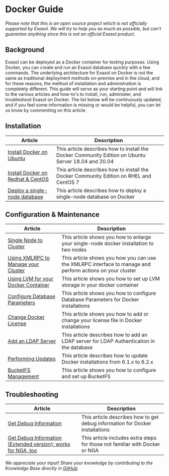 # Docker Guide 
*Please note that this is an open source project which is not officially supported by Exasol. We will try to help you as much as possible, but can't guarantee anything since this is not an official Exasol product.*

## Background
Exasol can be deployed as a Docker container for testing purposes. Using Docker, you can create and run an Exasol database quickly with a few commands. The underlying architecture for Exasol on Docker is not the same as traditional deployment methods on-premise and in the cloud, and for these reasons, the method of installation and administration is completely different. This guide will serve as your starting point and will link to the various articles and how-to's to install, run, administer, and troubleshoot Exasol on Docker. The list below will be continuously updated, and if you feel some information is missing or would be helpful, you can let us know by commenting on this article. 

## Installation


| Article | Description |
| --- | --- |
| [Install Docker on Ubuntu](https://exasol.my.site.com/s/article/Installing-Docker-Community-Edition-on-Ubuntu-Server-18-04-and-20-04) | This article describes how to install the Docker Community Edition on Ubuntu Server 18.04 and 20.04 |
| [Install Docker on Redhat & CentOS](https://exasol.my.site.com/s/article/Install-Docker-Community-Edition-on-RHEL-and-CentOS-7) | This article describes how to install the Docker Community Edition on RHEL and CentOS 7 |
| [Deploy a single-node database](https://exasol.my.site.com/s/article/How-to-deploy-a-single-node-Exasol-database-as-a-Docker-image-for-testing-purposes) | This article describes how to deploy a single-node database on Docker |



## Configuration & Maintenance


| Article | Description |
| --- | --- |
| [Single Node to Cluster](https://exasol.my.site.com/s/article/Docker-Single-node-to-Cluster) | This article shows you how to enlarge your single-node docker installation to two nodes |
| [Using XMLRPC to Manage your Cluster](https://exasol.my.site.com/s/article/Using-XML-RPC-to-manage-Docker-clusters) | This article shows you how you can use the XMLRPC interface to manage and perform actions on your cluster |
| [Using LVM for your Docker Container](https://exasol.my.site.com/s/article/Working-with-LVM-for-your-Docker-Container-file-device) | This article shows you how to set up LVM storage in your docker container |
| [Configure Database Parameters](https://exasol.my.site.com/s/article/Setting-a-Database-Parameter-in-a-Docker-based-Exasol-system) | This article shows you how to configure Database Parameters for Docker installations |
| [Change Docker License](https://exasol.my.site.com/s/article/Changing-the-license-file-on-a-Docker-based-Exasol-system) | This article shows you how to add or change your license file in Docker installations |
| [Add an LDAP Server](https://exasol.my.site.com/s/article/Add-an-LDAP-server-for-your-Docker-based-Exasol-Database) | This article describes how to add an LDAP server for LDAP Authentication in the database |
| [Performing Updates](https://exasol.my.site.com/s/article/Updating-a-Docker-based-Exasol-System-6-1-X-6-2-X) | This article describes how to update Docker installations from 6.1.x to 6.2.x |
| [BucketFS Management](https://exasol.my.site.com/s/article/Exasol-on-Docker-How-to-Create-a-BucketFS-and-Buckets-Inside) | This article shows you how to configure and set up BucketFS |

## Troubleshooting


| Article | Description |
| --- | --- |
| [Get Debug Information](https://exasol.my.site.com/s/article/How-to-get-debug-information-and-log-files-from-docker-based-systems) | This article describes how to get debug information for Docker installations |
| [Get Debug Information (Extended version); works for NGA, too](https://exasol.my.site.com/s/article/Pulling-the-Exasol-Docker-logs-works-for-NGA-too) | This article includes extra steps for those not familiar with Docker or NGA |
 

*We appreciate your input! Share your knowledge by contributing to the Knowledge Base directly in [GitHub](https://github.com/exasol/public-knowledgebase).* 